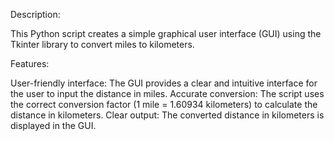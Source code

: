 Description:

This Python script creates a simple graphical user interface (GUI) using the Tkinter library to convert miles to kilometers.

Features:

User-friendly interface: The GUI provides a clear and intuitive interface for the user to input the distance in miles.
Accurate conversion: The script uses the correct conversion factor (1 mile = 1.60934 kilometers) to calculate the distance in kilometers.
Clear output: The converted distance in kilometers is displayed in the GUI.
